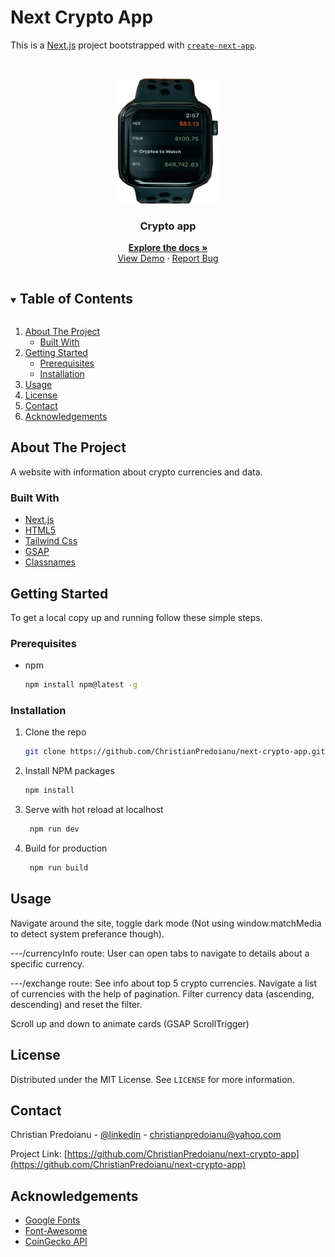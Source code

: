 # Next Crypto App

This is a [Next.js](https://nextjs.org/) project bootstrapped with [`create-next-app`](https://github.com/vercel/next.js/tree/canary/packages/create-next-app).
 <!-- PROJECT LOGO -->   
<br />
<p align="center">
  <a href="https://github.com/ChristianPredoianu/next-crypto-app">
    <img src="assets/images/watch.png" alt="Logo" width="160" height="200">
  </a> 

  <h3 align="center">Crypto app</h3>
  <p align="center">
    <a href="https://github.com/ChristianPredoianu/next-crypto-app"><strong>Explore the docs »</strong></a>
    <br />
    <a href="https://next-crypto-app-eight.vercel.app/">View Demo</a>
    ·
    <a href="https://github.com/ChristianPredoianu/next-crypto-app">Report Bug</a>
  </p>
</p>

  

<!-- TABLE OF CONTENTS -->
<details open="open">
  <summary><h2 style="display: inline-block">Table of Contents</h2></summary>
  <ol>
    <li>
      <a href="#about-the-project">About The Project</a>
      <ul>
        <li><a href="#built-with">Built With</a></li>
      </ul>
    </li>
    <li>
      <a href="#getting-started">Getting Started</a>
      <ul>
        <li><a href="#prerequisites">Prerequisites</a></li>
        <li><a href="#installation">Installation</a></li>
      </ul>
    </li>
    <li><a href="#usage">Usage</a></li>
    <li><a href="#license">License</a></li>
    <li><a href="#contact">Contact</a></li>
    <li><a href="#acknowledgements">Acknowledgements</a></li>
  </ol>
</details>



<!-- ABOUT THE PROJECT -->
## About The Project

A website with information about crypto currencies and data.

### Built With

* [Next.js](https://nextjs.org/)
* [HTML5](https://developer.mozilla.org/en-US/docs/Glossary/HTML5)
* [Tailwind Css](https://tailwindcss.com/)
* [GSAP](https://greensock.com/gsap/)
* [Classnames](https://jedwatson.github.io/classnames/)



<!-- GETTING STARTED -->
## Getting Started

To get a local copy up and running follow these simple steps.

### Prerequisites

* npm
  ```sh
  npm install npm@latest -g
  ```

### Installation

1. Clone the repo
   ```sh
   git clone https://github.com/ChristianPredoianu/next-crypto-app.git
   ```
2. Install NPM packages
   ```sh
   npm install
   ``` 
3. Serve with hot reload at localhost
   ```sh
    npm run dev
   ``` 
5. Build for production 
   ```sh
    npm run build
   
   ```

<!-- USAGE EXAMPLES -->
## Usage


Navigate around the site, toggle dark mode (Not using window.matchMedia to detect system preferance though). 

---/currencyInfo route: User can open tabs to navigate to details about a specific currency.

---/exchange route: See info about top 5 crypto currencies. Navigate a list of currencies with the help of pagination. Filter currency data (ascending, descending) 
and reset the filter. 

Scroll up and down to animate cards (GSAP ScrollTrigger)


<!-- LICENSE -->
## License

Distributed under the MIT License. See `LICENSE` for more information.


<!-- CONTACT -->
## Contact

Christian Predoianu - [@linkedin](https://se.linkedin.com/in/christian-predoianu-369218157) - christianpredoianu@yahoo.com

Project Link: [https://github.com/ChristianPredoianu/next-crypto-app](https://github.com/ChristianPredoianu/next-crypto-app)



<!-- ACKNOWLEDGEMENTS --> 
## Acknowledgements
* [Google Fonts](https://fonts.google.com/)
* [Font-Awesome](https://fontawesome.com/)
* [CoinGecko API](https://www.coingecko.com/en/api)

